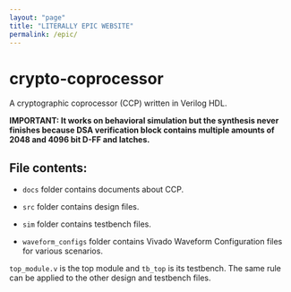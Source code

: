 ```yaml
---
layout: "page"
title: "LITERALLY EPIC WEBSITE"
permalink: /epic/
---
```

# crypto-coprocessor

A cryptographic coprocessor (CCP) written in Verilog HDL.

**IMPORTANT: It works on behavioral simulation but the synthesis never finishes because DSA verification block contains multiple amounts of 2048 and 4096 bit D-FF and latches.**

## File contents:
- `docs` folder contains documents about CCP.

- `src` folder contains design files.

- `sim` folder contains testbench files.

- `waveform_configs` folder contains Vivado Waveform Configuration files for various scenarios.

`top_module.v` is the top module and `tb_top` is its testbench.
The same rule can be applied to the other design and testbench files.